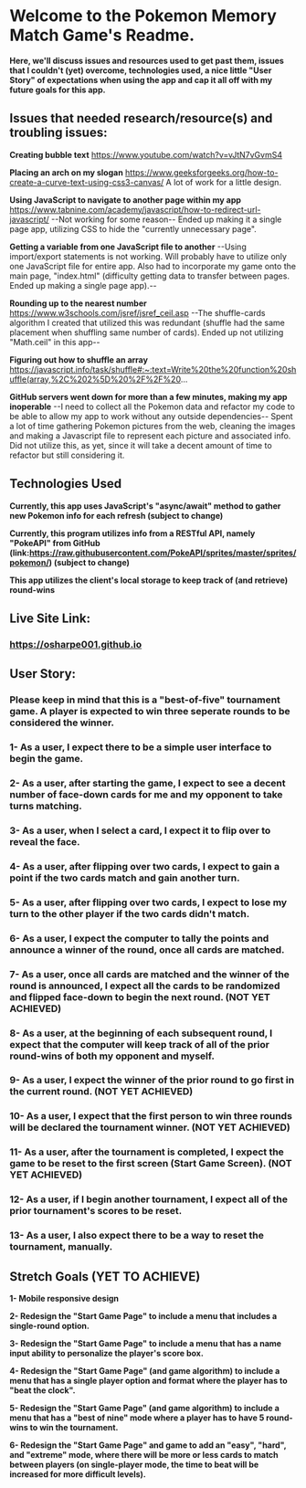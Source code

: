 # Welcome to the Pokemon Memory Match Game's Readme.
**Here, we'll discuss issues and resources used to get past them, issues that I couldn't (yet) overcome, technologies used, a nice little "User Story" of expectations when using the app and cap it all off with my future goals for this app.**


## Issues that needed research/resource(s) and troubling issues:

**Creating bubble text**
https://www.youtube.com/watch?v=vJtN7vGvmS4

**Placing an arch on my slogan**
https://www.geeksforgeeks.org/how-to-create-a-curve-text-using-css3-canvas/
A lot of work for a little design.

**Using JavaScript to navigate to another page within my app**
https://www.tabnine.com/academy/javascript/how-to-redirect-url-javascript/
--Not working for some reason--
Ended up making it a single page app, utilizing CSS to hide the "currently unnecessary page".

**Getting a variable from one JavaScript file to another**
--Using import/export statements is not working. Will probably have to utilize only one JavaScript file for entire app. Also had to incorporate my game onto the main page, "index.html" (difficulty getting data to transfer between pages. Ended up making a single page app).--

**Rounding up to the nearest number**
https://www.w3schools.com/jsref/jsref_ceil.asp
--The shuffle-cards algorithm I created that utilized this was redundant (shuffle had the same placement when shuffling same number of cards). Ended up not utilizing "Math.ceil" in this app--

**Figuring out how to shuffle an array**
https://javascript.info/task/shuffle#:~:text=Write%20the%20function%20shuffle(array,%2C%202%5D%20%2F%2F%20...

**GitHub servers went down for more than a few minutes, making my app inoperable**
--I need to collect all the Pokemon data and refactor my code to be able to allow my app to work without any outside dependencies--
Spent a lot of time gathering Pokemon pictures from the web, cleaning the images and making a Javascript file to represent each picture and associated info. Did not utilize this, as yet, since it will take a decent amount of time to  refactor but still considering it.


## Technologies Used

**Currently, this app uses JavaScript's "async/await" method to gather new Pokemon info for each refresh (subject to change)**

**Currently, this program utilizes info from a RESTful API, namely "PokeAPI" from GitHub (link:https://raw.githubusercontent.com/PokeAPI/sprites/master/sprites/pokemon/) (subject to change)**

**This app utilizes the client's local storage to keep track of (and retrieve) round-wins**


## Live Site Link:
### **https://osharpe001.github.io**


## User Story:
### **Please keep in mind that this is a "best-of-five" tournament game. A player is expected to win three seperate rounds to be considered the winner.**

### 1- As a user, I expect there to be a simple user interface to begin the game.

### 2- As a user, after starting the game, I expect to see a decent number of face-down cards for me and my opponent to take turns matching.

### 3- As a user, when I select a card, I expect it to flip over to reveal the face.

### 4- As a user, after flipping over two cards, I expect to gain a point if the two cards match and gain another turn.

### 5- As a user, after flipping over two cards, I expect to lose my turn to the other player if the two cards didn't match.

### 6- As a user, I expect the computer to tally the points and announce a winner of the round, once all cards are matched.

### 7- As a user, once all cards are matched and the winner of the round is announced, I expect all the cards to be randomized and flipped face-down to begin the next round. (NOT YET ACHIEVED)

### 8- As a user, at the beginning of each subsequent round, I expect that the computer will keep track of all of the prior round-wins of both my opponent and myself.

### 9- As a user, I expect the winner of the prior round to go first in the current round. (NOT YET ACHIEVED)

### 10- As a user, I expect that the first person to win three rounds will be declared the tournament winner. (NOT YET ACHIEVED)

### 11- As a user, after the tournament is completed, I expect the game to be reset to the first screen (Start Game Screen). (NOT YET ACHIEVED)

### 12- As a user, if I begin another tournament, I expect all of the prior tournament's scores to be reset.

### 13- As a user, I also expect there to be a way to reset the tournament, manually.


## Stretch Goals (YET TO ACHIEVE)

**1- Mobile responsive design**

**2- Redesign the "Start Game Page" to include a menu that includes a single-round option.**

**3- Redesign the "Start Game Page" to include a menu that has a name input ability to personalize the player's score box.**

**4- Redesign the "Start Game Page" (and game algorithm) to include a menu that has a single player option and format where the player has to "beat the clock".**

**5- Redesign the "Start Game Page" (and game algorithm) to include a menu that has a "best of nine" mode where a player has to have 5 round-wins to win the tournament.**

**6- Redesign the "Start Game Page"  and game to add an "easy", "hard", and "extreme" mode, where there will be more or less cards to match between players (on single-player mode, the time to beat will be increased for more difficult levels).**
